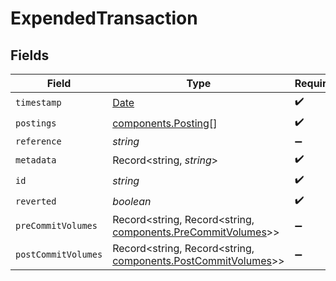 # ExpendedTransaction


## Fields

| Field                                                                                                        | Type                                                                                                         | Required                                                                                                     | Description                                                                                                  |
| ------------------------------------------------------------------------------------------------------------ | ------------------------------------------------------------------------------------------------------------ | ------------------------------------------------------------------------------------------------------------ | ------------------------------------------------------------------------------------------------------------ |
| `timestamp`                                                                                                  | [Date](https://developer.mozilla.org/en-US/docs/Web/JavaScript/Reference/Global_Objects/Date)                | :heavy_check_mark:                                                                                           | N/A                                                                                                          |
| `postings`                                                                                                   | [components.Posting](../../models/components/posting.md)[]                                                   | :heavy_check_mark:                                                                                           | N/A                                                                                                          |
| `reference`                                                                                                  | *string*                                                                                                     | :heavy_minus_sign:                                                                                           | N/A                                                                                                          |
| `metadata`                                                                                                   | Record<string, *string*>                                                                                     | :heavy_check_mark:                                                                                           | N/A                                                                                                          |
| `id`                                                                                                         | *string*                                                                                                     | :heavy_check_mark:                                                                                           | N/A                                                                                                          |
| `reverted`                                                                                                   | *boolean*                                                                                                    | :heavy_check_mark:                                                                                           | N/A                                                                                                          |
| `preCommitVolumes`                                                                                           | Record<string, Record<string, [components.PreCommitVolumes](../../models/components/precommitvolumes.md)>>   | :heavy_minus_sign:                                                                                           | N/A                                                                                                          |
| `postCommitVolumes`                                                                                          | Record<string, Record<string, [components.PostCommitVolumes](../../models/components/postcommitvolumes.md)>> | :heavy_minus_sign:                                                                                           | N/A                                                                                                          |